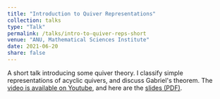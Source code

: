 ```yaml
---
title: "Introduction to Quiver Representations"
collection: talks
type: "Talk"
permalink: /talks/intro-to-quiver-reps-short
venue: "ANU, Mathematical Sciences Institute"
date: 2021-06-20
share: false
---
```


A short talk introducing some quiver theory. I classify simple representations of acyclic quivers, and discuss Gabriel's theorem. The [video is available on Youtube](https://youtu.be/SOQRlu1KeLA), and here are the [slides (PDF)](https://isabel-prime.github.io/files/slides-intro-to-quiver-reps.pdf).
